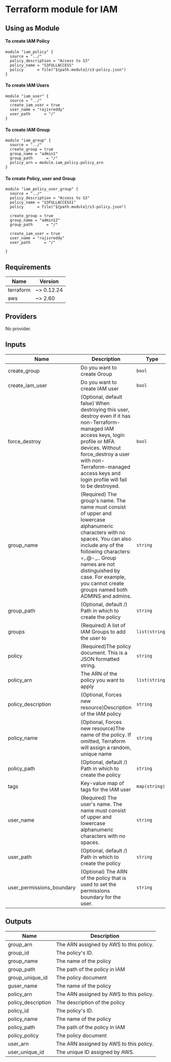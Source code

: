 # Terraform module for IAM

## Using as Module

#### To create IAM Policy

```hcl
module "iam_policy" {
  source = "../"
  policy_description = "Access to S3"
  policy_name = "S3FULLACCESS"
  policy      = file("${path.module}/s3-policy.json")
}
```

#### To create IAM Users

```hcl
module "iam_user" {
  source = "../"
  create_iam_user = true
  user_name = "rajivreddy"
  user_path      = "/"
}
```

#### To create IAM Group

```hcl
module "iam_group" {
  source = "../"
  create_group = true
  group_name = "admin1"
  group_path      = "/"
  policy_arn = module.iam_policy.policy_arn
}
```

#### To create Policy, user and Group

```hcl
module "iam_policy_user_group" {
  source = "../"
  policy_description = "Access to S3"
  policy_name = "S3FULLACCESS1"
  policy      = file("${path.module}/s3-policy.json")

  create_group = true
  group_name = "admin12"
  group_path      = "/"

  create_iam_user = true
  user_name = "rajivreddy"
  user_path      = "/"

}
```

<!-- BEGINNING OF PRE-COMMIT-TERRAFORM DOCS HOOK -->
## Requirements

| Name | Version |
|------|---------|
| terraform | ~> 0.12.24 |
| aws | ~> 2.60 |

## Providers

No provider.

## Inputs

| Name | Description | Type | Default | Required |
|------|-------------|------|---------|:--------:|
| create\_group | Do you want to create Group | `bool` | `false` | no |
| create\_iam\_user | Do you want to create IAM user | `bool` | `false` | no |
| force\_destroy | (Optional, default false) When destroying this user, destroy even if it has non-Terraform-managed IAM access keys, login profile or MFA devices. Without force\_destroy a user with non-Terraform-managed access keys and login profile will fail to be destroyed. | `bool` | `false` | no |
| group\_name | (Required) The group's name. The name must consist of upper and lowercase alphanumeric characters with no spaces. You can also include any of the following characters: =,.@-\_.. Group names are not distinguished by case. For example, you cannot create groups named both ADMINS and admins. | `string` | `""` | no |
| group\_path | (Optional, default /) Path in which to create the policy | `string` | `"/"` | no |
| groups | (Required) A list of IAM Groups to add the user to | `list(string)` | `[]` | no |
| policy | (Required)The policy document. This is a JSON formatted string. | `string` | `""` | no |
| policy\_arn | The ARN of the policy you want to apply | `list(string)` | `[]` | no |
| policy\_description | (Optional, Forces new resource)Description of the IAM policy | `string` | `""` | no |
| policy\_name | (Optional, Forces new resource)The name of the policy. If omitted, Terraform will assign a random, unique name | `string` | `""` | no |
| policy\_path | (Optional, default /) Path in which to create the policy | `string` | `"/"` | no |
| tags | Key-value map of tags for the IAM user | `map(string)` | `{}` | no |
| user\_name | (Required) The user's name. The name must consist of upper and lowercase alphanumeric characters with no spaces. | `string` | `""` | no |
| user\_path | (Optional, default /) Path in which to create the policy | `string` | `"/"` | no |
| user\_permissions\_boundary | (Optional) The ARN of the policy that is used to set the permissions boundary for the user. | `string` | `null` | no |

## Outputs

| Name | Description |
|------|-------------|
| group\_arn | The ARN assigned by AWS to this policy. |
| group\_id | The policy's ID. |
| group\_name | The name of the policy |
| group\_path | The path of the policy in IAM |
| group\_unique\_id | The policy document |
| guser\_name | The name of the policy |
| policy\_arn | The ARN assigned by AWS to this policy. |
| policy\_description | The description of the policy |
| policy\_id | The policy's ID. |
| policy\_name | The name of the policy |
| policy\_path | The path of the policy in IAM |
| policy\_policy | The policy document |
| user\_arn | The ARN assigned by AWS to this policy. |
| user\_unique\_id | The unique ID assigned by AWS. |

<!-- END OF PRE-COMMIT-TERRAFORM DOCS HOOK -->
